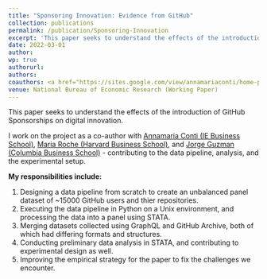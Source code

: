 ```yaml
---
title: "Sponsoring Innovation: Evidence from GitHub"
collection: publications
permalink: /publication/Sponsoring-Innovation
excerpt: 'This paper seeks to understand the effects of the introduction of GitHub Sponsorships on digital innovation.'
date: 2022-03-01
author: 
wp: true
authorurl: 
authors:
coauthors: <a href="https://sites.google.com/view/annamariaconti/home-page">Annamaria Conti</a>, <a href="https://www.hbs.edu/faculty/Pages/profile.aspx?facId=1284955">Maria Roche</a>, & <a href="https://www.jorgeguzman.co/">Jorge Guzman</a>
venue: National Bureau of Economic Research (Working Paper)
---
```

This paper seeks to understand the effects of the introduction of GitHub Sponsorships on digital innovation. 

I work on the project as a co-author with [Annamaria Conti (IE Business School)](https://sites.google.com/view/annamariaconti/home-page), [Maria Roche (Harvard Business School)](https://www.hbs.edu/faculty/Pages/profile.aspx?facId=1284955), and [Jorge Guzman (Columbia Business School)](https://www.jorgeguzman.co/) - contributing to the data pipeline, analysis, and the experimental setup. 

**My responsibilities include:**
1. Designing a data pipeline from scratch to create an unbalanced panel dataset of ~15000 GitHub users and thier repositories.
2. Executing the data pipeline in Python on a Unix environment, and processing the data into a panel using STATA.
3. Merging datasets collected using GraphQL and GitHub Archive, both of which had differing formats and structures.
4. Conducting preliminary data analysis in STATA, and contributing to experimental design as well.
5. Improving the empirical strategy for the paper to fix the challenges we encounter.
